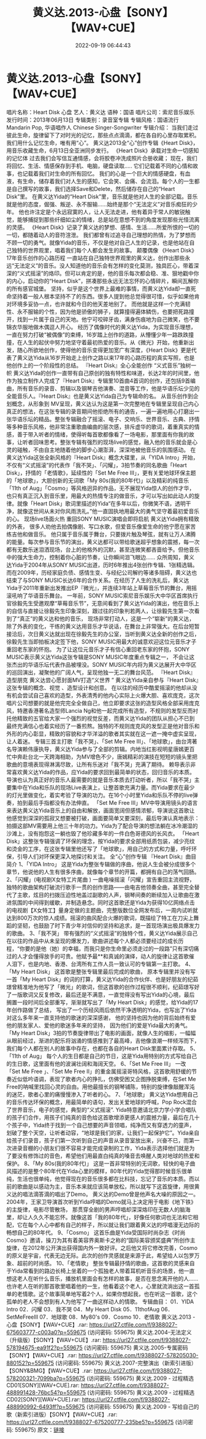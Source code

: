 ﻿---
title: 黄义达.2013-心盘【SONY】【WAV+CUE】
date: 2022-09-19 06:44:43
categories: WAV车载音乐、镜像
tags: 华语中文
---
# 黄义达.2013-心盘【SONY】【WAV+CUE】

唱片名称：Heart Disk 心盘
艺人：黄义达
语种：国语
唱片公司：索尼音乐娱乐
发行时间：2013年06月13日
专辑类别：录音室专辑
专辑风格：国语流行 Mandarin Pop, 华语唱作人 Chinese Singer-Songwriter
专辑介绍：
当我们走过彼此生命，旋律留下了对时光的记忆，那些点点滴滴，都在各自的心里存取累积。
我们用什么记忆生命，唯有用“心”。
黄义达2013全“心”创作专辑《Heart Disk》，用音乐收藏生命，6月13日全亚洲同步发行。
《Heart Disk》承载对生命一切感知的记忆体
过去我们会写信互通情感，会将胶卷冲洗成照片合册收藏；
现在，我们将回忆、生活、情感保存到手机、电脑，硬盘读取.....
它们记载着不同的心情和故事，也记载着我们对生命的所有回忆。
我们的心是一个巨大的情感硬盘，有血液，有生命，储存着我们对人生的感知，它会笑、会痛、会流泪。每个人的一生都是自己撰写的故事，我们选择Save和Delete，然后储存在自己的“Heart
Disk”里。
在黄义达Yida的“Heart
Disk”里，音乐就是他对人生的全部记载。音乐就是他的态度，倔强、叛逆、永不服输......始终是那个“无法定义”对音乐痴狂的少年。
他也许注定是个永远寂寞的人，让人无法走进，他有着异于常人的敏锐触觉，能够捕捉到那些纤细如尘的情绪，总是站在意想不到的角度发现那些光怪流离的灵感。
《Heart Disk》记录了黄义达的梦想、感情、生活......所爱所恨的一切的一切，都随着动人的音符渲泄。
我们都曾有过追寻自己理想的热情，为了梦想而不顾一切的勇气。就像Yida的音乐，不仅是他对自己人生的记录，也是他站在自己独特的世界观里，唱着我们每个人都会发生的故事。
颠覆偶像 《Heart Disk》17年音乐创作的心路历程
一直站在自己独特世界观里的黄义达，创作出那些永远“无法定义”的音乐。没人知道他的音乐会有怎样的变化莫测，独具匠心，带着深深的“义式摇滚”的烙印。但可以肯定的是，他的音乐每次都会稳、准、狠地戳中你的内心，启动你的“Heart
Disk”，拼凑那些永远无法忘怀的心情碎片，瞬间瓦解你的所有感官城堡。
坚持，似乎是这个世界上最难的事情，而黄义达Yida却一直死命坚持着一般人根本坚持不了的东西。很多人提到他总觉得很可惜，似乎如果他肯对环境多妥协一点，也许就和今日的他天差地别了。
而他就是这样一个充满韧性、永不服输的个性，因为他是骄傲的狮子，就算撞得遍体鳞伤，也要把死路撞开，找到一片属于自己的天地。他宁可咬碎牙齿，满身伤痕地为自己微笑，也不要锦衣华服地做木偶逗人开心。
经历了偶像时代的黄义达Yida，为实现音乐理想，一直在努力打破“被偶像”的束缚，16岁踏上创作的道路，从懵懂少年一路跌跌撞撞，在人生的起伏中努力地坚守着最初热爱的音乐。从《微光》开始，他重新出发，随心所欲地创作，使得他的音乐变得更加宽广有深度，《Heart
Disk》更是代表了黄义达Yida从16岁开始走上创作之路以来17年的心路历程的真实写照，也是他创作上的一个阶段性的总结。
『Heart Disk』全心全能创作 “义式音乐”独树一帜
黄义达Yida的创作一直带有自己原创的独有特性和味道，长达2年的时间里，他作为独立制作人完成了『Heart
Disk』专辑里10首曲4首词的创作，还包括9首编曲，所有音乐的录音、剪辑以及钢琴吉他演奏、混音等工作，他是华语乐坛少见的全能音乐人。『Heart
Disk』也是黄义达Yida自己为专辑命的名。
从音乐创作到企划概念，从形象到
MV呈现，黄义达认为这是第一次完整地在专辑里呈现自己内心真正的想法，在这张专辑的录音期间他拒绝所有的通告，一遍一遍地用心打磨出一张华语乐坛的精品。整张专辑融合了摇滚、电子、交响乐、世界音乐、古典、抒情等多种音乐风格，他非常注重歌曲编曲的层次感，排斥虚华的歌词，着重真实的情感，善于带入听者的情绪，使得听每首歌都像看了一场电影，那里面有你我的故事，让听者回味思考。整张专辑有强烈的现场live的感觉，融入他的音乐就会是心灵的碰触，不由自主地随着他的脚步心潮澎湃，深深地被他音乐的氛围感动。
在黄义达Yida这张全新风格的『Heart Disk』概念大碟里，从「YIDA
Intro」开始，不仅有“义式摇滚”的代表作「我不哭」、「闪耀」，3拍节奏的同名歌曲「Heart
Disk」，抒情的「老情歌》，延续性的「Set Me Free III」，更有关爱地球环保主题的「地球歌」，大胆创新的无词歌「My
80s(我的80年代)」以及精彩的纯音乐「11th of
Aug」「Cosmo」等风格迥异的作品，无不展现Yida惊人的创作才华，也只有真正沉入到音乐里，用最大的热情专注的做音乐，才可以写出如此动人的旋律。就像「Heart
Disk」歌词里描述的Yida“在多年以后，你微笑不语，透明干净，就像这世间从未对你风雨洗礼。”他一直固执地用最大的勇气坚守着最初爱音乐的心。
现场live场面火热 重回SONY MUSIC演唱会即将启航
黄义达Yida拥有精致的外表， 很多人劝他去拍偶像剧、写口水歌，但爱音乐像爱生命的他宁愿在家苦练吉他和做音乐。
他只属于音乐属于舞台，只要拨片触及琴弦，就有让万人沸腾的能量。每次参与音乐节的演出，黄义达都可以带给歌迷超乎想象的震撼，每一次都有无数乐迷泪洒现场，台上的他格外的沉默，甚至连微笑都吝啬给予。但他音乐中的强大生命力，控制着你心脏的节奏，让你瞬间泪飞眼边……
众所周知，黄义达Yida于2004年从SONY
MUSIC出道，历时6年推出4张创作专辑、1张精选辑。而在2009年，历经家庭负债、感情生变、与经纪公司解约等诸多阻碍，黄义达也结束了与SONY
MUSIC长达6年的合作关系。在经历了人生的洗礼后，黄义达Yida于2011年重新出发推出EP『微光』，并连续3年站上草莓音乐节的舞台，用摇滚吼响了华语音乐舞台。
一年前，SONY
MUSIC索尼音乐娱乐大中华区首席执行官徐毅先生受邀观摩“草莓音乐节”，无意间看到了黄义达Yida的演出，他在音乐上的自信与直接让徐毅先生印象深刻，跟过往的印象判若两人，让徐毅先生第一次看到了“真正”的黄义达和他的音乐，
现场非常打动人，这是一个“崭新”的黄义达，除了外表的变化，干练的黄义达用音乐才华说话，在舞台上非常强大。在后台短暂接洽后，次日黄义达就出现在徐毅先生的办公室，当听到黄义达全新的创作之后，徐毅先生当即拍板决定签下他，SONY
MUSIC用最大的诚意欢迎这位元音乐才子重回老东家的怀抱。
为了让这位元音乐才子有信心重回老东家的怀抱，SONY MUSIC表示黄义达Yida这张专辑是SONY
MUSIC年度重点专辑之一， 不会让这张杰出的华语乐坛代表作品被埋没。SONY
MUSIC年内将为黄义达展开大中华区的巡回演出，凝聚他的广阔人气，呈现他独一无二的舞台风范。
『Heart Disk』造型朋克 黄义达尝心愿封面MV打造“义世界 ”
黄义达Yida亲自参与『Heart Disk』这张专辑的概念、视觉 、造型设计和创意。
在以往的经历中酷爱摇滚的他却从没有机会尝试自己喜欢的造型，外表清秀的他内心实际上火爆大胆、喜欢庞克，这次唱片公司想要的就是他完完全全做自己，他立即要求这张的造型风格全部采用庞克风，特邀香港著名造型师Lancia
Ng和他一起完成所有造型，不规则的发型反而衬托他精致的五官给大家一个强烈的视觉反差，而黄义达Yida的团队从担心不已到最终充满信心也着实经历了一番煎熬。独特的不规则庞克风的发型正是他对音乐和外形的内心彰显，精致的容貌和才华洋溢的歌者其实就在这一遮一掩中虚实呈现，让人着迷。
专辑三首主打歌「我不哭」、「Set Me Free
III」、「地球歌」，由台湾著名导演赖伟康执导，黄义达Yida参与了全部的剪辑。内地当红影视明星唐嫣更百忙中奔赴台北一天跨海相助，为MV增色不少，唐嫣精彩的演技在短短的镜头里把歌曲的意境表现得淋漓尽致，让所有乐迷对「我不哭」充满了期待。
赖导表示非常喜欢黄义达Yida的作品，应Yida的要求回到最简单的状态，回归音乐的本质。导演也认为真正好的音乐人最需要的就是音乐本质去打动听者，所以「我不哭」主要集中在Yida和乐队的现场Live表演上，让整首歌充满力量。而Yida要求在最少的灯光里做变化，着实考验了导演的功力。在16个小时里Yida和乐队不停的live弹奏，拍到最后手指都没有办法伸直。
「Set Me Free
III」MV中导演用镜头的语言来表达黄义达Yida音乐上的自由和解放，画面宽阔但感情浓郁，导演说这首歌让他感觉到深深的孤寂又想要被打破，画面要简单又要深刻，最后导演认真地表示：拍摄这部MV需要用上他三十年的功力。Yida为了配合导演的想法躺在冰冷潮湿的沙滩上，没有抱怨这一躺也毁了他珍藏多年的一件白色哥德风的长风衣。
「Heart
Disk」这整张专辑强调了环保的理念，按Yida的要求全部用纸质包装，减少亮纹和烫金的工序，在这张专辑里他还写了「地球歌」，用自己的方式和力量，呼吁环保，引导人们对环保更深入地探讨和关注。
全“心”创作专辑 『Heart Disk』曲目简介
1、「YIDA Intro」
这是Yida为整张专辑做的序曲，他说人生会被分成很多个章节，他说他的人生有很多序曲，就像每个章节的开篇，都拥有自己的荡气回肠。
2、「闪耀」(电视剧X女特工片尾曲 )
一曲电噪摇滚「闪耀」宣告重回主流视野，独特的歌曲架构打破流行歌手一贯的创作思路——由电吉他领奏全曲，甚至完全替代了主歌，炫目的扫拨压迫性地盖过副歌的人声，钢琴间奏的断续加入让歌曲在激进氛围的中间得到缓歇，并制造悬念。同时这首歌还是Yida为获得10亿网络点击的电视剧【X女特工】量身定做的主题曲，完整版数位全网发布后，一周内试听就达到800万次的惊人成绩。摇滚的曲风配合火爆的歌词，既描绘了特工在刀尖上舞蹈的坚韧，也鼓励了时下青少年对信仰的坚持和追求，是一首现场演出极具爆发力的歌曲。
3、「我不哭」
带有强烈的“义式摇滚”的独特个性，黄义达Yida展示自己在以往的作品中从未呈现的爆发力，歌曲讲述每个人都必须要经过的成长历程，“你要的是他（她）的幸福，而我只是你生命里必须走过的一段路”只有深切痛过的人才会懂得放手的可贵。他赋予最**和真诚的演绎，动人的旋律让这首歌催人泪下，也是内地、香港、台湾所有工作人员一致认可的专辑第一主打歌。
4、「My Heart Disk」
这首歌是整张专辑里最后完成的歌曲， 原本专辑里并没有写一首「My Heart
Disk」的词的打算，黄义达Yida的合作伙伴、也是好朋友的纪茹璟曾精准地为他写了「微光」的歌词，但这首歌的创作过程很不顺利，纪茹璟写好了一版歌词又反复修改，最后还是不满意，一直觉得没有写出Yida的心境，最后搁置一段时间后全部重写，渐渐就写出了「My
Heart Disk」的感觉，给Yida的17年创作路做了总结，
写出了一个历经风雨后依然干净透明的Yida，也写出了Yida对这么多年来一直支持他的歌迷的深深感谢，
他的坚持也因为他的背后始终有爱他的朋友家人、爱他的歌迷多年来的坚持， 因为他们的爱是Yida最大的勇气。
「My Heart
Disk」3拍的节奏旋律带出了电影的画面，就像人生的缩影，一幅幅从眼前经过，渐进的配乐将汹涌的情感推到了最高峰，吉他像浪潮一样倾泻而下，我们每个人都在别人的故事中存在，也都在各自的Heart
Disk里面累计存取。
5、「11th of Aug」
每个人的生日都是自己的节日，这是Yida用特别的方式写给自己的生日歌，这里面有他的波澜壮阔和海阔天空。
6、「Set Me Free III」
一改「Set Me Free 」、「Set Me Free
II」的重金属摇滚哥特风格，这首歌用舒缓的节奏近似低吟语调，表现了歌者内心的挣扎，仿佛受困又企图挣脱束缚，在Set Me
Free的呐喊里找回心灵的自由。用他最擅长的钢琴铺陈，特别的旋律像敲醒浑沌的迷茫，歌者心里的痛慢慢渗入了听者的心。
7、「地球歌」
黄义达Yida想用自己的音乐传达环保的概念，用最简单的语句，发出关爱地球的呼喊，Pop
Rock混合了世界音乐，电子的感觉，典型的“义式摇滚”.
Yida特意邀请北京力学小学合唱队的孩子们合作，用孩子们纯真的音色给这首歌增添更感人的震撼力量，最后在几十个孩子中，Yida终于找到一个自己想要的声音领唱，纯净而又有穿透力的童声，划破了整个天空，让听者动容，“地球是我们的家，让我们一起保护它”。Yida亲自给孩子们录音，孩子们第一次听到自己的声音从录音室放出来，兴奋不已，而第一次进录音棚的小朋友们很不容易才能完成录制的工作，Yida表示选择他们就是为了要没有修饰过的音色，希望他们用最直白纯真的嗓音去唤醒人类对地球的热爱和保护。
8、「My 80s(我的80年代)」
这是一首非常特别的无词歌，轻快的电子曲风描述的是整个80年代在Yida心里的模样，80年代的Yida觉得那时候音乐很单纯，生活也很单纯，他觉得现在的音乐很多都在比科技，忘记了音乐的本质。而以前的歌曲是以感动为主，音乐本来就应该简单放松，所以就写下这首旋律，用很黄义达的唱法滴答滴的唱出了Demo。
黄义达的Demo曾是他声名大噪的原因之一。2004年，王家卫导演首次听到Yida哼唱的Demo就马上决定用于电影《地下铁》的主旋律，电影尽管散场，
那贯穿全剧的男声哼唱却深深烙印在无数人的脑海里，却让人久久不能忘怀。就像这首「我的80年代」，好像任何歌词也无法和它相配，它在每个人心中都有自己的样子，所以就让我们跟着黄义达的哼唱漫无边际的畅想自己的80年代。
9、「Cosmo」
这首乐曲是Yida受国际时尚杂志《时尚Cosmo》邀请，操刀为其有着美容界奥斯卡之称的“国际美容颁奖盛典”所创作主旋律，在2012年公开演出获得国内外一致好评。之后他又将它修改完善，Cosmo的原义是宇宙，代表无边无际。此次的创作灵感就是来源于此，希望给人以包罗万象、超前的时尚感。
10、「老情歌」
整张专辑最抒情的歌曲，这首歌的灵感来自于Yida常看到的路边长椅上坐着的一个孤独老人带着耳机听音乐的场景，他一直想这老人在听什么音乐，播放机里面会有怎样的故事，是否在思念离开他的人......也许老人在听的那首歌里唱着他的一生，他看着这个老人，心里就流淌出这一首孤单的老情歌。这个故事简单地写着2个人，如果你想起我，也在听这一首歌，这个孤单的老人不会想到有人为他写了一曲这样动人的情歌。
专辑曲目：
01．YIDA Intro
02．闪耀
03．我不哭
04．My Heart Disk
05．11thofAug
06．SetMeFreeIll
07．地球歌
08．My80's
09．Cosmo
10．老情歌
黄义达.2013 - 心盘【SONY】【WAV+CUE】.rar: https://url27.ctfile.com/f/9388027-675603777-c003a0?p=559675
(访问密码: 559675)
黄义达.2004-无法定义（升级版）【SONY】【WAV+CUE】.rar: https://url27.ctfile.com/f/9388027-578194675-ea91f2?p=559675
(访问密码: 559675)
黄义达.2005-专属密码【SONY】【WAV+CUE】.rar: https://url27.ctfile.com/f/9388027-578205030-880152?p=559675
(访问密码: 559675)
黄义达.2007-完整演出（新索引进版）【SONY&BMG】【WAV+CUE】.rar: https://url27.ctfile.com/f/9388027-578200321-7099ba?p=559675
(访问密码: 559675)
黄义达.2009 - 过程精选CD01[SONY][WAV+CUE].rar: https://url27.ctfile.com/f/9388027-488991428-76bc54?p=559675
(访问密码: 559675)
黄义达.2009 - 过程精选CD02[SONY][WAV+CUE].rar: https://url27.ctfile.com/f/9388027-488990992-6493ff?p=559675
(访问密码: 559675)
黄义达.2009 - 写给自己的歌（新索引进版）【SONY】【WAV+CUE】.rar: https://url27.ctfile.com/f/9388027-675200777-235be5?p=559675
(访问密码: 559675)
原文：[链接](https://blog.sina.com.cn/s/blog_1647c7e7601030zhd.html)